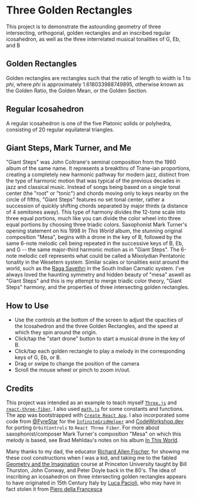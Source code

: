 # Three Golden Rectangles

This project is to demonstrate the astounding geometry of three intersecting, orthogonal, golden rectangles and an inscribed regular icosahedron, as well as the three interrelated musical tonalities of G, Eb, and B

## Golden Rectangles

Golden rectangles are rectangles such that the ratio of length to width is 1 to *phi*, where *phi* is approximately 1.618033988749895, otherwise known as the Golden Ratio, the Golden Mean, or the Golden Section.

## Regular Icosahedron

A regular icosahedron is one of the five Platonic solids or polyhedra, consisting of 20 regular equilateral triangles.

## Giant Steps, Mark Turner, and Me

"Giant Steps" was John Coltrane's seminal composition from the 1960 album of the same name. It represents a breakthru of Trane-ian proportions, creating a completely new harmonic pathway for modern jazz, distinct from the type of harmonic motion that was typical of the previous decades in jazz and classical music. Instead of songs being based on a single tonal center (the "root" or "tonic") and chords moving only to keys nearby on the circle of fifths, "Giant Steps" features no set tonal center, rather a succession of quickly shifting chords separated by major thirds (a distance of 4 semitones away). This type of harmony divides the 12-tone scale into three equal portions, much like you can divide the color wheel into three equal portions by choosing three triadic colors. Saxophonist Mark Turner's opening statement on his 1998 _In This World_ album, the stunning original composition "Mesa", begins with a drone in the key of B, followed by the same 6-note melodic cell being repeated in the successive keys of B, Eb, and G -- the same major-third harmonic motion as in "Giant Steps". The 6-note melodic cell represents what could be called a Mixolydian Pentatonic tonality in the Wesetern system. Similar scales or tonalities exist around the world, such as the [Raga Savethri](https://ianring.com/musictheory/scales/1201) in the South Indian Carnatic system. I've always loved the haunting symmetry and hidden beauty of "mesa" aswell as "Giant Steps" and this is my attempt to merge triadic color theory, "Giant Steps" harmony, and the properties of three intersecting golden rectangles.

## How to Use

* Use the controls at the bottom of the screen to adjust the opacities of the Icosahedron and the three Golden Rectangles, and the speed at which they spin around the origin.
* Click/tap the "start drone" button to start a musical drone in the key of B.
* Click/tap each golden rectangle to play a melody in the corresponding keys of G, Eb, or B.
* Drag or swipe to change the position of the camera
* Scroll the mouse wheel or pinch to zoom in/out.

## Credits

This project was intended as an example to teach myself [`Three.js`](https://threejs.org/) and [`react-three-fiber`](https://github.com/pmndrs/react-three-fiber). I also used [`math.js`](https://mathjs.org/docs/reference/functions/sqrt.html) for some constants and functions. The app was bootstrapped with [`Create React App`](https://create-react-app.dev/). I also incorporated some code from [@FyreStar](https://github.com/Fyrestar) for the [`InfiniteGridHelper`](https://github.com/Fyrestar/THREE.InfiniteGridHelper) and [CodeWorkshop.dev](https://codeworkshop.dev/blog/2020-04-03-adding-orbit-controls-to-react-three-fiber/) for porting `OrbitControls` to `React Three Fiber`. For more about saxophonist/composer Mark Turner's composition "Mesa" on which this melody is based, see Brad Mehldau's notes on his album [In This World](https://www.bradmehldau.com/mark-turner).

Many thanks to my dad, the educator [Richard Allen Fischer](http://richardallenfischer.com/), for showing me these cool constructions when I was a kid, and taking me to the fabled [Geometry and the Imagination](https://lamington.wordpress.com/about/) course at Princeton University taught by Bill Thurston, John Conway, and Peter Doyle back in the 80's. The idea of inscribing an icosahedron on three intersecting golden rectangles appears to have originated in 15th Century Italy by [Luca Pacioli](https://en.wikipedia.org/wiki/Divina_proportione), who may have in fact stolen it from [Piero della Francesca](https://en.wikipedia.org/wiki/Piero_della_Francesca)
